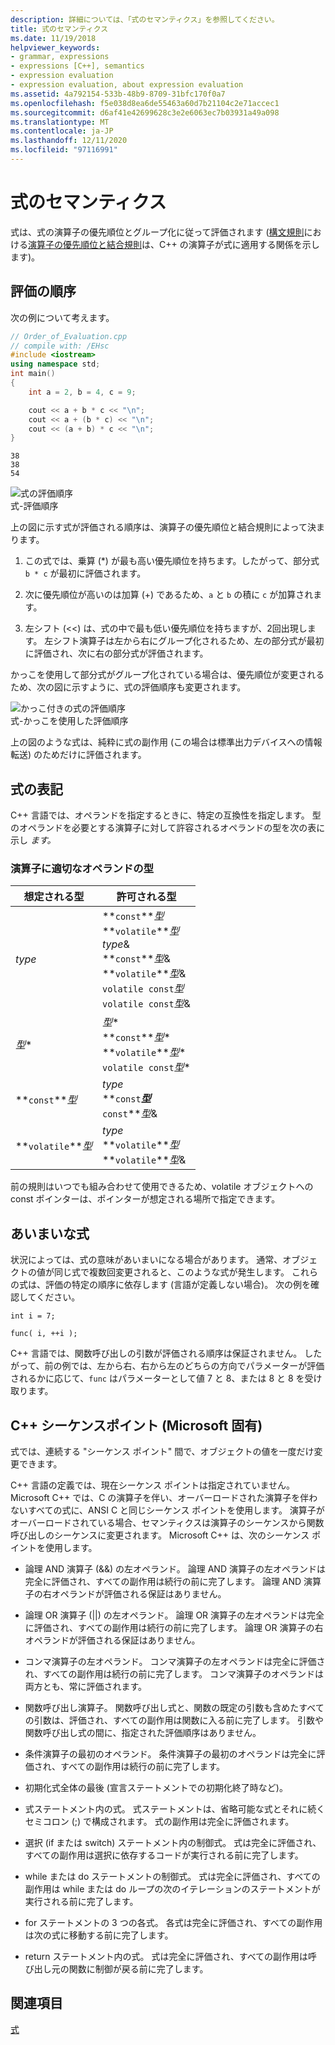```yaml
---
description: 詳細については、「式のセマンティクス」を参照してください。
title: 式のセマンティクス
ms.date: 11/19/2018
helpviewer_keywords:
- grammar, expressions
- expressions [C++], semantics
- expression evaluation
- expression evaluation, about expression evaluation
ms.assetid: 4a792154-533b-48b9-8709-31bfc170f0a7
ms.openlocfilehash: f5e038d8ea6de55463a60d7b21104c2e71accec1
ms.sourcegitcommit: d6af41e42699628c3e2e6063ec7b03931a49a098
ms.translationtype: MT
ms.contentlocale: ja-JP
ms.lasthandoff: 12/11/2020
ms.locfileid: "97116991"
---
```

# <a name="semantics-of-expressions"></a>式のセマンティクス

式は、式の演算子の優先順位とグループ化に従って評価されます ([構文規則](../cpp/lexical-conventions.md)における[演算子の優先順位と結合規則](../cpp/cpp-built-in-operators-precedence-and-associativity.md)は、C++ の演算子が式に適用する関係を示します)。

## <a name="order-of-evaluation"></a>評価の順序

次の例について考えます。

```cpp
// Order_of_Evaluation.cpp
// compile with: /EHsc
#include <iostream>
using namespace std;
int main()
{
    int a = 2, b = 4, c = 9;

    cout << a + b * c << "\n";
    cout << a + (b * c) << "\n";
    cout << (a + b) * c << "\n";
}
```

```Output
38
38
54
```

![式の評価順序](../cpp/media/vc38zv1.gif "式の評価順序") <br/>
式-評価順序

上の図に示す式が評価される順序は、演算子の優先順位と結合規則によって決まります。

1. この式では、乗算 (*) が最も高い優先順位を持ちます。したがって、部分式 `b * c` が最初に評価されます。

1. 次に優先順位が高いのは加算 (+) であるため、`a` と `b` の積に `c` が加算されます。

1. 左シフト (<<) は、式の中で最も低い優先順位を持ちますが、2回出現します。 左シフト演算子は左から右にグループ化されるため、左の部分式が最初に評価され、次に右の部分式が評価されます。

かっこを使用して部分式がグループ化されている場合は、優先順位が変更されるため、次の図に示すように、式の評価順序も変更されます。

![かっこ付きの式の評価順序](../cpp/media/vc38zv2.gif "かっこ付きの式の評価順序") <br/>
式-かっこを使用した評価順序

上の図のような式は、純粋に式の副作用 (この場合は標準出力デバイスへの情報転送) のためだけに評価されます。

## <a name="notation-in-expressions"></a>式の表記

C++ 言語では、オペランドを指定するときに、特定の互換性を指定します。 型のオペランドを必要とする演算子に対して許容されるオペランドの型を次の表に示し *ます。*

### <a name="operand-types-acceptable-to-operators"></a>演算子に適切なオペランドの型

|想定される型|許可される型|
|-------------------|-------------------|
|*type*|**`const`***型*<br /> **`volatile`***型*<br /> *type*&<br /> **`const`***型*&<br /> **`volatile`***型*&<br /> `volatile const`*型*<br /> `volatile const`*型*&|
|*型*\*|*型*\*<br /> **`const`***型*\*<br /> **`volatile`***型*\*<br /> `volatile const`*型*\*|
|**`const`***型*|*type*<br /> **`const`***型*<br />**`const`***型*&|
|**`volatile`***型*|*type*<br /> **`volatile`***型*<br /> **`volatile`***型*&|

前の規則はいつでも組み合わせて使用できるため、volatile オブジェクトへの const ポインターは、ポインターが想定される場所で指定できます。

## <a name="ambiguous-expressions"></a>あいまいな式

状況によっては、式の意味があいまいになる場合があります。 通常、オブジェクトの値が同じ式で複数回変更されると、このような式が発生します。 これらの式は、評価の特定の順序に依存します (言語が定義しない場合)。 次の例を確認してください。

```
int i = 7;

func( i, ++i );
```

C++ 言語では、関数呼び出しの引数が評価される順序は保証されません。 したがって、前の例では、左から右、右から左のどちらの方向でパラメーターが評価されるかに応じて、`func` はパラメーターとして値 7 と 8、または 8 と 8 を受け取ります。

## <a name="c-sequence-points-microsoft-specific"></a>C++ シーケンスポイント (Microsoft 固有)

式では、連続する "シーケンス ポイント" 間で、オブジェクトの値を一度だけ変更できます。

C++ 言語の定義では、現在シーケンス ポイントは指定されていません。 Microsoft C++ では、C の演算子を伴い、オーバーロードされた演算子を伴わないすべての式に、ANSI C と同じシーケンス ポイントを使用します。 演算子がオーバーロードされている場合、セマンティクスは演算子のシーケンスから関数呼び出しのシーケンスに変更されます。 Microsoft C++ は、次のシーケンス ポイントを使用します。

- 論理 AND 演算子 (&&) の左オペランド。 論理 AND 演算子の左オペランドは完全に評価され、すべての副作用は続行の前に完了します。 論理 AND 演算子の右オペランドが評価される保証はありません。

- 論理 OR 演算子 (&#124;&#124;) の左オペランド。 論理 OR 演算子の左オペランドは完全に評価され、すべての副作用は続行の前に完了します。 論理 OR 演算子の右オペランドが評価される保証はありません。

- コンマ演算子の左オペランド。 コンマ演算子の左オペランドは完全に評価され、すべての副作用は続行の前に完了します。 コンマ演算子のオペランドは両方とも、常に評価されます。

- 関数呼び出し演算子。 関数呼び出し式と、関数の既定の引数も含めたすべての引数は、評価され、すべての副作用は関数に入る前に完了します。 引数や関数呼び出し式の間に、指定された評価順序はありません。

- 条件演算子の最初のオペランド。 条件演算子の最初のオペランドは完全に評価され、すべての副作用は続行の前に完了します。

- 初期化式全体の最後 (宣言ステートメントでの初期化終了時など)。

- 式ステートメント内の式。 式ステートメントは、省略可能な式とそれに続くセミコロン (;) で構成されます。 式の副作用は完全に評価されます。

- 選択 (if または switch) ステートメント内の制御式。 式は完全に評価され、すべての副作用は選択に依存するコードが実行される前に完了します。

- while または do ステートメントの制御式。 式は完全に評価され、すべての副作用は while または do ループの次のイテレーションのステートメントが実行される前に完了します。

- for ステートメントの 3 つの各式。 各式は完全に評価され、すべての副作用は次の式に移動する前に完了します。

- return ステートメント内の式。 式は完全に評価され、すべての副作用は呼び出し元の関数に制御が戻る前に完了します。

## <a name="see-also"></a>関連項目

[式](../cpp/expressions-cpp.md)
